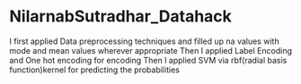 # NilarnabSutradhar_Datahack

I first applied Data preprocessing techniques and filled up na values with mode and mean values wherever appropriate
Then I applied Label Encoding and One hot encoding for encoding 
Then I applied SVM via rbf(radial basis function)kernel for predicting the probabilities
